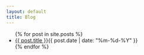 ```yaml
---
layout: default
title: Blog
---
```



<section class="posts">
<ul>
{% for post in site.posts %}
<li><a href="{{ site.baseurl }}{{ post.url }}">{{ post.title }}</a><time datetime="{{ post.date | date_to_xmlschema }}">{{ post.date | date: "%m-%d-%Y" }}</time></li>
{% endfor %}
</ul>
</section>


<!-- Delta: This is the original content of index.html and can be used as a blog 

<div class="posts">
  {% for post in paginator.posts %}
  <article class="post">
    <h1 class="post-title">
      <a href="{{ post.url | relative_url }}">
        {{ post.title }}
      </a>
    </h1>

    <time datetime="{{ post.date | date_to_xmlschema }}" class="post-date">{{ post.date | date_to_string }}</time>

    {{ post.content }}
  </article>
  {% endfor %}
</div>

<div class="pagination">
  {% if paginator.next_page %}
    <a class="pagination-item older" href="{{ paginator.next_page_path | relative_url }}">Older</a>
  {% else %}
    <span class="pagination-item older">Older</span>
  {% endif %}
  {% if paginator.previous_page %}
    <a class="pagination-item newer" href="{{ paginator.previous_page_path | prepend: relative_url }}">Newer</a>
  {% else %}
    <span class="pagination-item newer">Newer</span>
  {% endif %}
</div>

-->
